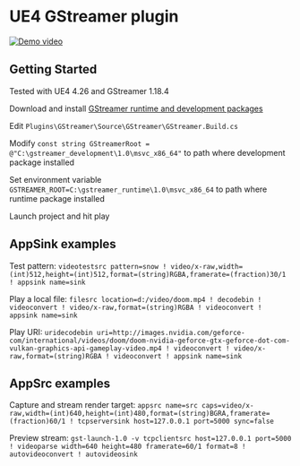# UE4 GStreamer plugin

[![Demo video](img/demo1.jpg)](https://www.youtube.com/watch?v=eCLCdaSIxBA)

## Getting Started

Tested with UE4 4.26 and GStreamer 1.18.4

Download and install [GStreamer runtime and development packages](https://gstreamer.freedesktop.org/download/)

Edit `Plugins\GStreamer\Source\GStreamer\GStreamer.Build.cs`

Modify `const string GStreamerRoot = @"C:\gstreamer_development\1.0\msvc_x86_64"` to path where development package installed

Set environment variable `GSTREAMER_ROOT=C:\gstreamer_runtime\1.0\msvc_x86_64` to path where runtime package installed

Launch project and hit play

## AppSink examples

Test pattern:
`videotestsrc pattern=snow ! video/x-raw,width=(int)512,height=(int)512,format=(string)RGBA,framerate=(fraction)30/1 ! appsink name=sink`

Play a local file:
`filesrc location=d:/video/doom.mp4 ! decodebin ! videoconvert ! video/x-raw,format=(string)RGBA ! videoconvert ! appsink name=sink`

Play URI:
`uridecodebin uri=http://images.nvidia.com/geforce-com/international/videos/doom/doom-nvidia-geforce-gtx-geforce-dot-com-vulkan-graphics-api-gameplay-video.mp4 ! videoconvert ! video/x-raw,format=(string)RGBA ! videoconvert ! appsink name=sink`

## AppSrc examples

Capture and stream render target:
`appsrc name=src caps=video/x-raw,width=(int)640,height=(int)480,format=(string)BGRA,framerate=(fraction)60/1 ! tcpserversink host=127.0.0.1 port=5000 sync=false`

Preview stream:
`gst-launch-1.0 -v tcpclientsrc host=127.0.0.1 port=5000 ! videoparse width=640 height=480 framerate=60/1 format=8 ! autovideoconvert ! autovideosink`
